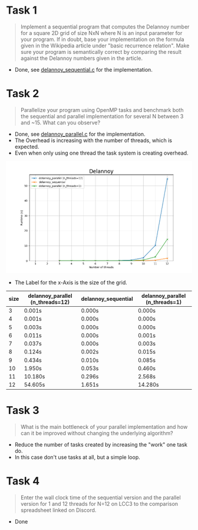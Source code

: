# Task 1

> Implement a sequential program that computes the Delannoy number for a square 2D grid of size NxN where N is an input parameter for your program. If in doubt, base your implementation on the formula given in the Wikipedia article under "basic recurrence relation". Make sure your program is semantically correct by comparing the result against the Delannoy numbers given in the article.

- Done, see [delannoy_sequential.c](delannoy_sequential.c) for the implementation.

# Task 2

> Parallelize your program using OpenMP tasks and benchmark both the sequential and parallel implementation for several N between 3 and ~15. What can you observe?

- Done, see [delannoy_parallel.c](delannoy_parallel.c) for the implementation.
- The Overhead is increasing with the number of threads, which is expected.
- Even when only using one thread the task system is creating overhead.

![png](./results/Delannoy.png)


- The Label for the x-Axis is the size of the grid.

| size | delannoy_parallel (n_threads=12) | delannoy_sequential | delannoy_parallel (n_threads=1) |
| ---- | -------------------------------- | ------------------- | ------------------------------- |
| 3    | 0.001s                           | 0.000s              | 0.000s                          |
| 4    | 0.001s                           | 0.000s              | 0.000s                          |
| 5    | 0.003s                           | 0.000s              | 0.000s                          |
| 6    | 0.011s                           | 0.000s              | 0.001s                          |
| 7    | 0.037s                           | 0.000s              | 0.003s                          |
| 8    | 0.124s                           | 0.002s              | 0.015s                          |
| 9    | 0.434s                           | 0.010s              | 0.085s                          |
| 10   | 1.950s                           | 0.053s              | 0.460s                          |
| 11   | 10.180s                          | 0.296s              | 2.568s                          |
| 12   | 54.605s                          | 1.651s              | 14.280s                         |
# Task 3

> What is the main bottleneck of your parallel implementation and how can it be improved without changing the underlying algorithm?

- Reduce the number of tasks created by increasing the "work" one task do.
- In this case don't use tasks at all, but a simple loop.


# Task 4

> Enter the wall clock time of the sequential version and the parallel version for 1 and 12 threads for N=12 on LCC3 to the comparison spreadsheet linked on Discord.

- Done